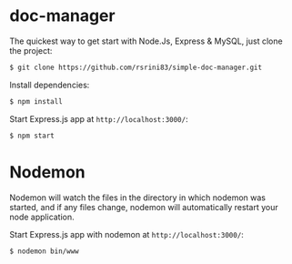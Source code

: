 # doc-manager   

The quickest way to get start with Node.Js, Express & MySQL, just clone the project:

```bash
$ git clone https://github.com/rsrini83/simple-doc-manager.git
```

Install dependencies:

```bash
$ npm install
```

Start Express.js app at `http://localhost:3000/`:

```bash
$ npm start
```

# Nodemon

Nodemon will watch the files in the directory in which nodemon was started, and if any files change, nodemon will automatically restart your node application.

Start Express.js app with nodemon at `http://localhost:3000/`:

```bash
$ nodemon bin/www
```

